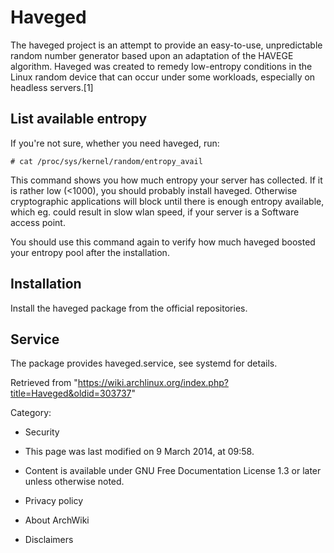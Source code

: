 Haveged
=======

The haveged project is an attempt to provide an easy-to-use,
unpredictable random number generator based upon an adaptation of the
HAVEGE algorithm. Haveged was created to remedy low-entropy conditions
in the Linux random device that can occur under some workloads,
especially on headless servers.[1]

List available entropy
----------------------

If you're not sure, whether you need haveged, run:

    # cat /proc/sys/kernel/random/entropy_avail

This command shows you how much entropy your server has collected. If it
is rather low (<1000), you should probably install haveged. Otherwise
cryptographic applications will block until there is enough entropy
available, which eg. could result in slow wlan speed, if your server is
a Software access point.

You should use this command again to verify how much haveged boosted
your entropy pool after the installation.

Installation
------------

Install the haveged package from the official repositories.

Service
-------

The package provides haveged.service, see systemd for details.

Retrieved from
"https://wiki.archlinux.org/index.php?title=Haveged&oldid=303737"

Category:

-   Security

-   This page was last modified on 9 March 2014, at 09:58.
-   Content is available under GNU Free Documentation License 1.3 or
    later unless otherwise noted.
-   Privacy policy
-   About ArchWiki
-   Disclaimers

